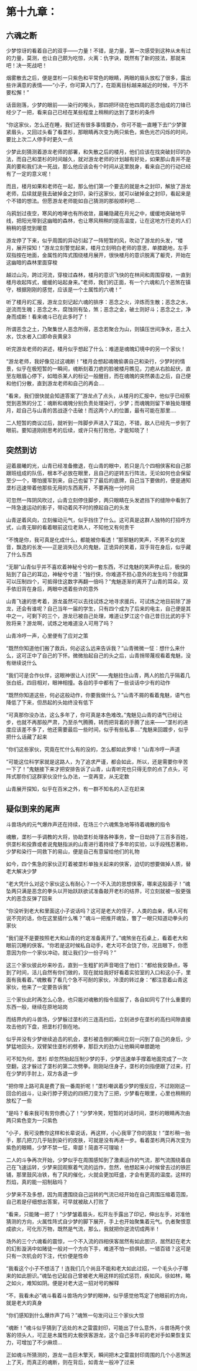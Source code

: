 # 第十九章：

## 六魂之断

少梦惊讶的看着自己的双手——力量！不错，是力量，第一次感受到这种从未有过的力量，莫测，也让自己颇为吃惊，火离：仇字诀，既然有了新的技法，那就来吧！决一死战吧！

烟雾散去之后，便是垄杉一只紫色和平常色的眼睛，两眼的眉头放松了很多，露出些许满意的表情——“小子，你可算入门了，在距离目标越来越近的时候，千万不要松懈！”

话音刚落，少梦的眼前——染行的喉头，那四把环绕在他四周的恶念组成的刀锋已经少了一把，看来自己已经在某些程度上稍稍的达到了垄杉的条件

“你这家伙，怎么还在睡，我们还有很多事情要办，你可不能一直睡下去!”少梦骤紧眉头，又回过头看了看垄杉，那眼睛再次变为两只紫色，紫色光芒闪烁的时间，要比上次二人停手时更久一点

少梦此刻猜测着游龙老师的部署，和失散之后的楼月，他们应该在找突破封印的办法，而自己和垄杉的时间越久，就对游龙老师的计划越有好处，如果那山青并不是真的要和我们决一死战，那么他应该会有个时间从这里脱身，看来自己的行动已经有了一定的意义呢！

而且，楼月如果和老师在一起，那么他们第一个要去的就是木之封印，解放了游龙老师，后续就是我去破掉金之封印，染行这家伙，就可以破掉金之封印，看起来是个不错的想法。但愿游龙老师能如自己猜测的那般顺利吧....

乌鸦划过夜空，寒风的咆哮也有所收敛，晨曦隐藏在月光之中，缓缓地突破地平线，把阳光带到这幽暗的森林，也让寒风稍稍的提高温度，让在这地方行走的人们稍稍的感觉到暖意

游龙停了下来，似乎周围的异动引起了一阵短暂的风，吹动了游龙的头发，“楼月，展开探知！”游龙立刻警觉起来，楼月立刻明白老师的意思，单膝跪地，左手双指按在地面，金属性的阵式围绕楼月展开，很快楼月的意识脱离了躯壳，开始在这幽暗的森林里面穿梭

越过山沟，跨过河流，穿梭过森林，楼月的意识飞快的在林间和周围穿梭，一直到楼月收起阵式，缓缓的站起身来。”老师，我们的正面，有一个六魂和几个恶煞在镇守，根据刚刚的感觉，应该是一个土属性的六魂！“

听了楼月的汇报，游龙立刻记起六魂的排序：恶念之火，淬炼而生散；恶念之水，逆流而生魄；恶念之木，腐蚀则有坠，煞；恶念之金，破土则好斗；恶念之土，净身而成断！看来魂斗已在此多时了！

所谓恶念之土，乃聚集世人恶念所得，恶念若聚合为山，则镇压世间净水，恶土入水，饮水者入口即命丧黄泉3

听完游龙老师的讲述，楼月似乎想起了什么：难道是魂魄幻境中的另一个家伙！

“游龙老师，我好像见过这魂断！”楼月会想起魂魄偷袭自己和染行，少梦时的情景，似乎在极短暂的一瞬间，魂断刻着刀疤的脸被楼月瞧见，刀疤从右脸起伏，直至左眼眉心停下，如暗杀某人的标记一般醒目，而在魂魄的突然袭击之后，自己便和他们分散，直到游龙老师和自己的再会....

”看来，我们很快就会知道答案了”游龙点了点头，从楼月的汇报中，他似乎已经察觉到恶煞的分工：魂断和魂魄分别负责处理染行，少梦；而魂魄则留下单独处理楼月，趁自己与山青的苦战逐个击破！而这两个人的位置，最有可能在那里....

二人短暂的商议过后，就听到一阵脚步声进入了耳边，不错，敌人已经先一步到了眼前。要知道刚刚思考的后续，或许只有打败他，才能知晓了！

## 突然到访

迎着晨曦的光，山青已经准备撤退，在山青的眼中，若只是几个四相侠客和自己那跟班组成的队伍，根本不必放在眼里，且自己的逆转五行阵法，无论如何也会保留至少一个，哪怕援军到来，自己也留下了最后的底牌，自己当下要做的，便是通知垄杉迅速带着他那些无用的东西离开，不要再拖一分时间

可忽然一阵阴风吹过，山青立刻停住脚步，两只眼睛在头发遮挡下的缝隙中看到了一阵急速运动的影子，带动着风不时的撩起自己的头发

山青逆着风向，立刻催动元气，似乎挡住了什么。这可真是这群人独特的打招呼方式，山青无聊的看着眼前这位老熟人，不知他又有何贵干

“不愧是你，我可真是化成什么，都能被你看透！”那邪魅的笑声，不男不女的发音，飘逸的长发——正是消失已久的鬼魅，正诡异的笑着，双手背在身后，似乎藏了什么东西

“无聊”山青似乎并不喜欢着神秘兮兮的一套东西，不过鬼魅的笑声停止后，极快的贴到了自己的耳边，神秘兮兮道：”独行侠，你难道不担心意外的发生吗？你就算可以压制四个，可抵得住这数字再翻一倍吗？”鬼魅逐渐的离开了山青的耳朵，双手依旧背在身后，两眼中透着些许的意外

山青飞速的思考着，游龙虽然可以去找试炼之地寻求援兵，可试炼之地目前除了游龙，还会有谁呢？自己当年一届的学生，只有四个成为了后来的电主，自己便是其中之一，可剩下的三个，游龙已被自己处理，难道让梦江这个自己昔日比武的手下败将来？游龙啊，试炼之地难道没人可用了吗？

山青冷哼一声，心里便有了应对之策

“既然你知道他们搬了救兵，何必这么远来告诉我？”山青微微一怔：想什么来什么，这可正中了自己的下怀。微微抬起自己的头之后，山青捎带蔑视看着鬼魅，没有继续说什么

“我们可是合作伙伴，这眼神很让人讨厌”——鬼魅拉住山青，两人的脸几乎隔着几张白纸，四目相对，眼神相撞。各自的手中都有了一些谈话中少有的动作

“既然你知道这些，何必这般动作，你要我做什么？”山青不屑的看着鬼魅，语气也降低了下来，但昂起的头始终没有低下

“可真那你没办法，这么多年了，你可真是本色难改。”鬼魅见山青的语气已经让步，也就不再那般严肃，乃至杀气腾腾，转而把背着的手腾了出来——“垄杉的进度应该差不多了，他还需要最后一些时间，似乎有些私事....”鬼魅来回踱步，似乎把什么话藏了起来

“你们这些家伙，究竟在忙什么有的没的，怎么都如此罗嗦！”山青冷哼一声道

”可能这位科学家就是这路人，为了追求严谨，都会如此，所以，还是需要你辛苦一下了！”鬼魅接下来才把安排告诉了山青，山青听完也只得无奈的点了点头，可阵式那你们这群家伙没什么办法，一变再变，从无定数

山青展开探知，似乎在百米之外，有一群不知名的人正在赶来

## 疑似到来的尾声

斗兽场内的元气爆炸声还在持续，在场三个六魂焦急地等待着魂散的指令

魂散，垄杉一手调教的大将，协助垄杉处理各种事务，曾一日劫持了三百多百姓，供垄杉和投靠或者说鬼魅指派的山青进行着持续了多年的实验，以手段残忍著称，少梦和染行一同救下的易山，便是自己有意留给他们的礼物

如今，四个焦急的家伙正盯着被垄杉单独关起来的侠客，迫切的想要做掉人质，替老大解决少梦

“老大凭什么对这个家伙这么有耐心？一个不入流的思想侠客，哪来这般面子！”魂坠两只满是恶念的拳头以开始跃跃欲试准备敲开老杉的结界，可立刻就被一股更强大的恶念反弹了回来

“你没听到老大和里面这小子说话吗？这可是老大的侄子，人类的血亲，俩人可有说不完的话，你在这里插什么嘴？”魂斗一把推开魂坠，瞥了一眼只知道动拳头的家伙

“我们是不是要按照老大和山青的约定准备离开了。”魂煞坐在石桌上，看着老大和眼前沉睡的侠客。“你若是这时候私自动手，老大可不会饶了你，况且眼下，你愿意因为你一个家伙冲动，就让我们少一份子吗？”

这三个家伙彼此吵来吵去，直到一生粗犷的声音喝住了他们：“都给我安静点，等到了时间，活儿自然有你们做的，现在就给我好好看着实验室的入口和这小子，里面有我看着。”魂散看了看几个急不可耐的家伙，冷漠的转过身：“都注意着山青这家伙，他来了一定要告诉我”

三个家伙此时再怎么心急，也只能对魂散的指令屈服了，各自如同亏了什么重要的东西一般，继续在原地站岗

而结界内的斗兽场，少梦躲过垄杉的三连高扫后，立刻进步在垄杉的高扫间隙直接攻击他的下盘，把垄杉打倒在地。

似乎并没有少梦继续追击的机会，垄杉被击倒的瞬间立刻一闪到了自己的身后，少梦猛地回头，双臂架住垄杉的劈拳，那巨大的劲力让他瞬间单膝跪地

可不知为何，垄杉 却忽然抬起压制少梦的手，少梦迅速单手撑着地面完成了一次空翻，这才躲过了垄杉的第二次劈拳。刚刚站住身子，垄杉的剑指便跟了过来，打在少梦的手肘上，双方各退一步

“把你带上路可真是费了我一番周折呢！”垄杉嘲讽着少梦的慢反应，不过刚刚这一回合的战斗，让染行脖子旁边的四把刀变为了三把，少梦看在眼里，心里也稍稍的放松了一些

“是吗？看来我可有劳你费心了！”少梦冷笑，短暂的对话时间，垄杉的眼睛再次由两只紫色变为一只紫色

“小子，我可没教你这样和长辈说话，再这样，小心我宰了你的朋友！”垄杉稍一抬手，那几把刀几乎贴到染行的皮肤，可就是没有再进一步。看着垄杉两只再次变为紫色的眼睛，少梦不禁一怔，卑鄙！简直不可理喻！

二人的斗争再次开始，少梦似乎在周围感知到了激素运作的气流，那气流围绕着自己在飞速运转，少梦来回观察着气流的运作，忽然，他想起来小时候曾去过的铁匠铺，那里鼓风冶铁，有了风的催化，火就会更加旺盛，才会有更高的温度。这样的烈焰，真的能一招制敌吗？

少梦来不及多想，因为周遭围绕自己运转的气流已经开始在自己周围压缩着范围，自己若是仔细想出答案，可早就被敌人打败了

“看来，只能赌一把了！”少梦皱着眉头，松开左手露出了印记，伸出左手，对准他猜测的方向，火属性阵式自少梦的脚下展开，手上也开始聚集着元气。仇者聚恨意成欲火，可化形万物，既然是气流，那么，我就把你逆流切成两半！

场外的三个六魂看的震惊，一个不入流的四相侠客居然有如此胆识，居然赶在老大的幻影漩涡中如赌徒一般对一个方向下手，难道不怕一损俱损，一错百错？这可是只有一次机会的下注，代价便是性命

“我看这个小子不想活了！连我们几个尚且不能和老大如此过招，一个毛头小子哪来的如此胆识。”魂坠也记起自己曾被老大用这样的招式惩罚，疾如风，徐如林，略之如火，难知如阴。便是对老大这一招对号的解释

“不，我看未必”魂斗看着斗兽场内少梦的眼神，似乎感觉他笃定了他眼前的方向，就是老大的真身

“你们感知到什么爆炸声了吗？”魂煞一句发问让三个家伙大惊

“魂断！”魂斗似乎猜到了远处的木之雷震封印，可能出了什么意外，斗兽场两个侠客的领头人，可正是木属性的太极侠客游龙，这个自己多年前的老对手如果恢复实力，可增加了不少麻烦...

正如魂斗所猜测的，游龙一击巨木擎天，瞬间把木之雷震封印周围的几个小恶煞送上了天，而真正的魂断，则在背后，如青龙一般冲了过来